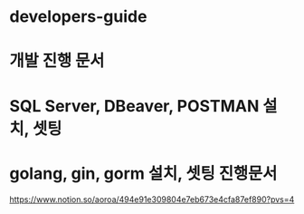 # developers-guide

# 개발 진행 문서
# SQL Server, DBeaver, POSTMAN 설치, 셋팅
# golang, gin, gorm 설치, 셋팅 진행문서
https://www.notion.so/aoroa/494e91e309804e7eb673e4cfa87ef890?pvs=4